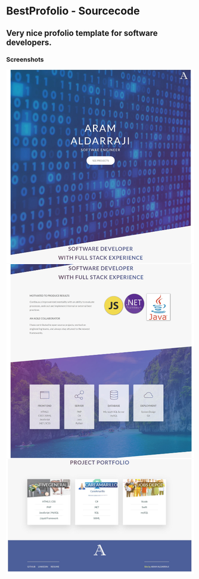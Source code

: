 # BestProfolio - Sourcecode
## Very nice profolio template for software developers.
### Screenshots
![s](https://github.com/Aldarraji/BestProfolio/blob/master/aldarraji.com/img/s1.JPG)
![s](https://github.com/Aldarraji/BestProfolio/blob/master/aldarraji.com/img/s2.JPG)
![s](https://github.com/Aldarraji/BestProfolio/blob/master/aldarraji.com/img/s3.JPG)

